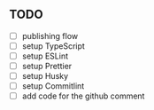 ## TODO

- [ ] publishing flow
- [ ] setup TypeScript
- [ ] setup ESLint
- [ ] setup Prettier
- [ ] setup Husky
- [ ] setup Commitlint
- [ ] add code for the github comment
